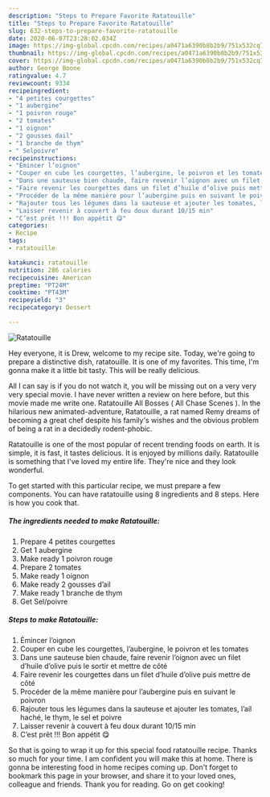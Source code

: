 ```yaml
---
description: "Steps to Prepare Favorite Ratatouille"
title: "Steps to Prepare Favorite Ratatouille"
slug: 632-steps-to-prepare-favorite-ratatouille
date: 2020-06-07T23:28:02.034Z
image: https://img-global.cpcdn.com/recipes/a0471a6390b8b2b9/751x532cq70/ratatouille-photo-principale-de-la-recette.jpg
thumbnail: https://img-global.cpcdn.com/recipes/a0471a6390b8b2b9/751x532cq70/ratatouille-photo-principale-de-la-recette.jpg
cover: https://img-global.cpcdn.com/recipes/a0471a6390b8b2b9/751x532cq70/ratatouille-photo-principale-de-la-recette.jpg
author: George Boone
ratingvalue: 4.7
reviewcount: 9334
recipeingredient:
- "4 petites courgettes"
- "1 aubergine"
- "1 poivron rouge"
- "2 tomates"
- "1 oignon"
- "2 gousses dail"
- "1 branche de thym"
- " Selpoivre"
recipeinstructions:
- "Émincer l’oignon"
- "Couper en cube les courgettes, l’aubergine, le poivron et les tomates"
- "Dans une sauteuse bien chaude, faire revenir l’oignon avec un filet d’huile d’olive puis le sortir et mettre de côté"
- "Faire revenir les courgettes dans un filet d’huile d’olive puis mettre de côté"
- "Procéder de la même manière pour l’aubergine puis en suivant le poivron"
- "Rajouter tous les légumes dans la sauteuse et ajouter les tomates, l’ail haché, le thym, le sel et poivre"
- "Laisser revenir à couvert à feu doux durant 10/15 min"
- "C’est prêt !!! Bon appétit 😋"
categories:
- Recipe
tags:
- ratatouille

katakunci: ratatouille 
nutrition: 286 calories
recipecuisine: American
preptime: "PT24M"
cooktime: "PT43M"
recipeyield: "3"
recipecategory: Dessert

---
```



![Ratatouille](https://img-global.cpcdn.com/recipes/a0471a6390b8b2b9/751x532cq70/ratatouille-photo-principale-de-la-recette.jpg)

Hey everyone, it is Drew, welcome to my recipe site. Today, we're going to prepare a distinctive dish, ratatouille. It is one of my favorites. This time, I'm gonna make it a little bit tasty. This will be really delicious.

All I can say is if you do not watch it, you will be missing out on a very very very special movie. I have never written a review on here before, but this movie made me write one. Ratatouille All Bosses ( All Chase Scenes ). In the hilarious new animated-adventure, Ratatouille, a rat named Remy dreams of becoming a great chef despite his family&#39;s wishes and the obvious problem of being a rat in a decidedly rodent-phobic.

Ratatouille is one of the most popular of recent trending foods on earth. It is simple, it is fast, it tastes delicious. It is enjoyed by millions daily. Ratatouille is something that I've loved my entire life. They're nice and they look wonderful.


To get started with this particular recipe, we must prepare a few components. You can have ratatouille using 8 ingredients and 8 steps. Here is how you cook that.

<!--inarticleads1-->

##### The ingredients needed to make Ratatouille:

1. Prepare 4 petites courgettes
1. Get 1 aubergine
1. Make ready 1 poivron rouge
1. Prepare 2 tomates
1. Make ready 1 oignon
1. Make ready 2 gousses d’ail
1. Make ready 1 branche de thym
1. Get  Sel/poivre




<!--inarticleads2-->

##### Steps to make Ratatouille:

1. Émincer l’oignon
1. Couper en cube les courgettes, l’aubergine, le poivron et les tomates
1. Dans une sauteuse bien chaude, faire revenir l’oignon avec un filet d’huile d’olive puis le sortir et mettre de côté
1. Faire revenir les courgettes dans un filet d’huile d’olive puis mettre de côté
1. Procéder de la même manière pour l’aubergine puis en suivant le poivron
1. Rajouter tous les légumes dans la sauteuse et ajouter les tomates, l’ail haché, le thym, le sel et poivre
1. Laisser revenir à couvert à feu doux durant 10/15 min
1. C’est prêt !!! Bon appétit 😋




So that is going to wrap it up for this special food ratatouille recipe. Thanks so much for your time. I am confident you will make this at home. There is gonna be interesting food in home recipes coming up. Don't forget to bookmark this page in your browser, and share it to your loved ones, colleague and friends. Thank you for reading. Go on get cooking!
